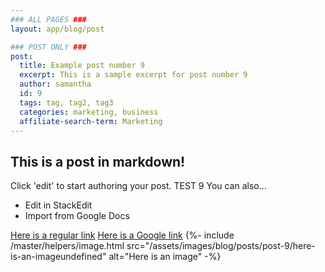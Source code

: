 ```yaml
---
### ALL PAGES ###
layout: app/blog/post

### POST ONLY ###
post:
  title: Example post number 9
  excerpt: This is a sample excerpt for post number 9
  author: samantha
  id: 9
  tags: tag, tag2, tag3
  categories: marketing, business
  affiliate-search-term: Marketing
---
```

## This is a post in markdown! 
Click 'edit' to start authoring your post. 
TEST 9
You can also... 
- Edit in StackEdit 
- Import from Google Docs 

[Here is a regular link](https://itwcreativeworks.com) 
[Here is a Google link](https://www.google.com/url?q=https://itwcreativeworks.com) 
{%- include /master/helpers/image.html src="/assets/images/blog/posts/post-9/here-is-an-imageundefined" alt="Here is an image" -%}
